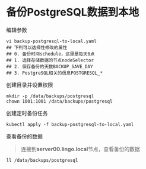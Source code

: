 # 备份PostgreSQL数据到本地

编辑参数

```
vi backup-postgresql-to-local.yaml
## 下列可以选择性修改的属性
## 0. 备份时间schedule，这里是每天0点
## 1. 选择存储数据的节点nodeSelector
## 2. 保存备份的天数BACKUP_SAVE_DAY
## 3. PostgreSQL相关的信息POSTGRESQL_*
```

创建目录并设置权限

```
mkdir -p /data/backups/postgresql
chown 1001:1001 /data/backups/postgresql
```

创建定时备份任务

```
kubectl apply -f backup-postgresql-to-local.yaml
```

查看备份的数据

> 连接到**server00.lingo.local**节点，查看备份的数据

```
ll /data/backups/postgresql
```

